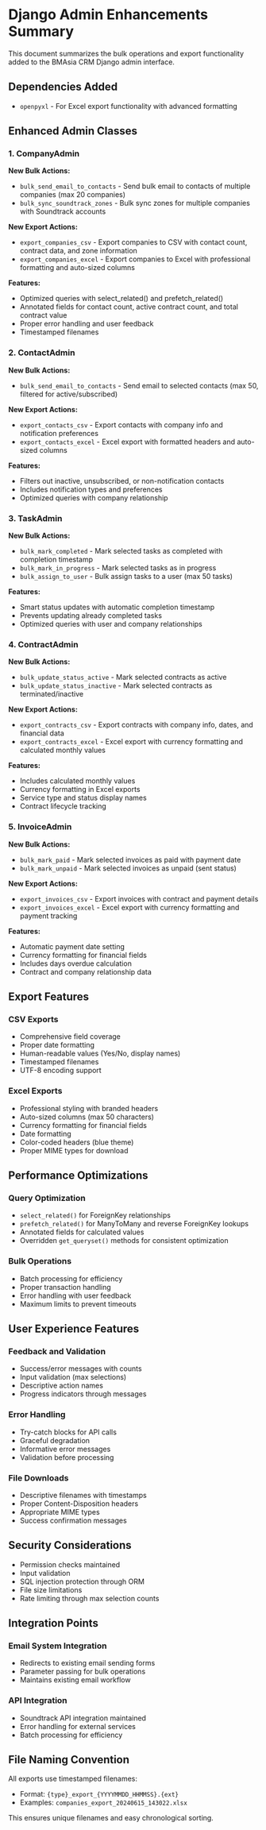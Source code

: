 # Django Admin Enhancements Summary

This document summarizes the bulk operations and export functionality added to the BMAsia CRM Django admin interface.

## Dependencies Added

- `openpyxl` - For Excel export functionality with advanced formatting

## Enhanced Admin Classes

### 1. CompanyAdmin

**New Bulk Actions:**
- `bulk_send_email_to_contacts` - Send bulk email to contacts of multiple companies (max 20 companies)
- `bulk_sync_soundtrack_zones` - Bulk sync zones for multiple companies with Soundtrack accounts

**New Export Actions:**
- `export_companies_csv` - Export companies to CSV with contact count, contract data, and zone information
- `export_companies_excel` - Export companies to Excel with professional formatting and auto-sized columns

**Features:**
- Optimized queries with select_related() and prefetch_related()
- Annotated fields for contact count, active contract count, and total contract value
- Proper error handling and user feedback
- Timestamped filenames

### 2. ContactAdmin

**New Bulk Actions:**
- `bulk_send_email_to_contacts` - Send email to selected contacts (max 50, filtered for active/subscribed)

**New Export Actions:**
- `export_contacts_csv` - Export contacts with company info and notification preferences
- `export_contacts_excel` - Excel export with formatted headers and auto-sized columns

**Features:**
- Filters out inactive, unsubscribed, or non-notification contacts
- Includes notification types and preferences
- Optimized queries with company relationship

### 3. TaskAdmin

**New Bulk Actions:**
- `bulk_mark_completed` - Mark selected tasks as completed with completion timestamp
- `bulk_mark_in_progress` - Mark selected tasks as in progress
- `bulk_assign_to_user` - Bulk assign tasks to a user (max 50 tasks)

**Features:**
- Smart status updates with automatic completion timestamp
- Prevents updating already completed tasks
- Optimized queries with user and company relationships

### 4. ContractAdmin

**New Bulk Actions:**
- `bulk_update_status_active` - Mark selected contracts as active
- `bulk_update_status_inactive` - Mark selected contracts as terminated/inactive

**New Export Actions:**
- `export_contracts_csv` - Export contracts with company info, dates, and financial data
- `export_contracts_excel` - Excel export with currency formatting and calculated monthly values

**Features:**
- Includes calculated monthly values
- Currency formatting in Excel exports
- Service type and status display names
- Contract lifecycle tracking

### 5. InvoiceAdmin

**New Bulk Actions:**
- `bulk_mark_paid` - Mark selected invoices as paid with payment date
- `bulk_mark_unpaid` - Mark selected invoices as unpaid (sent status)

**New Export Actions:**
- `export_invoices_csv` - Export invoices with contract and payment details
- `export_invoices_excel` - Excel export with currency formatting and payment tracking

**Features:**
- Automatic payment date setting
- Currency formatting for financial fields
- Includes days overdue calculation
- Contract and company relationship data

## Export Features

### CSV Exports
- Comprehensive field coverage
- Proper date formatting
- Human-readable values (Yes/No, display names)
- Timestamped filenames
- UTF-8 encoding support

### Excel Exports
- Professional styling with branded headers
- Auto-sized columns (max 50 characters)
- Currency formatting for financial fields
- Date formatting
- Color-coded headers (blue theme)
- Proper MIME types for download

## Performance Optimizations

### Query Optimization
- `select_related()` for ForeignKey relationships
- `prefetch_related()` for ManyToMany and reverse ForeignKey lookups
- Annotated fields for calculated values
- Overridden `get_queryset()` methods for consistent optimization

### Bulk Operations
- Batch processing for efficiency
- Proper transaction handling
- Error handling with user feedback
- Maximum limits to prevent timeouts

## User Experience Features

### Feedback and Validation
- Success/error messages with counts
- Input validation (max selections)
- Descriptive action names
- Progress indicators through messages

### Error Handling
- Try-catch blocks for API calls
- Graceful degradation
- Informative error messages
- Validation before processing

### File Downloads
- Descriptive filenames with timestamps
- Proper Content-Disposition headers
- Appropriate MIME types
- Success confirmation messages

## Security Considerations

- Permission checks maintained
- Input validation
- SQL injection protection through ORM
- File size limitations
- Rate limiting through max selection counts

## Integration Points

### Email System Integration
- Redirects to existing email sending forms
- Parameter passing for bulk operations
- Maintains existing email workflow

### API Integration
- Soundtrack API integration maintained
- Error handling for external services
- Batch processing for efficiency

## File Naming Convention

All exports use timestamped filenames:
- Format: `{type}_export_{YYYYMMDD_HHMMSS}.{ext}`
- Examples: `companies_export_20240615_143022.xlsx`

This ensures unique filenames and easy chronological sorting.